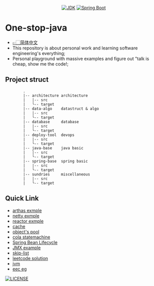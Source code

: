 <p align="center">
  <a href="https://www.oracle.com/technetwork/java/javase/downloads/index.html"><img alt="JDK" src="https://img.shields.io/badge/JDK-21.0.3-orange.svg"/></a>
  <a href="https://docs.spring.io/spring-boot/docs/3.3.x/"><img alt="Spring Boot" src="https://img.shields.io/badge/Spring Boot-3.3.3.RELEASE-brightgreen.svg"/></a>
</p>

# One-stop-java 
 - [👉🏻简体中文](README_ZH.md)
 - This repository is about personal work and learning software engineering's everything;
 - Personal playground with massive examples and figure out "talk is cheap, show me the code!;

## Project struct

```text
        .
        |-- architecture architecture
        |   |-- src
        |   ╰-- target
        |-- data-algo    datastruct & algo
        |   |-- src
        |   ╰-- target
        |-- database     database
        |   |-- src
        |   ╰-- target
        |-- deploy-tool  devops
        |   |-- src
        |   ╰-- target
        |-- java-base    java basic
        |   |-- src
        |   ╰-- target
        |-- spring-base  spring basic
        |   |-- src
        |   ╰-- target
        |-- sundries     miscellaneous
        |   |-- src
        |   ╰-- target
```

## Quick Link

- [arthas exmple](./architecture/src/main/java/arthas)
- [netty exmple](./architecture/src/main/java/netty)
- [reactor exmple](./architecture/src/main/java/reactor)
- [cache](./architecture/src/main/java/cache)
- [object's pool](./architecture/src/main/java/pool)
- [cola statemachine](./architecture/src/main/java/statemachine)
- [Spring Bean Lifecycle](./spring-base/src/main/java/bean/BeanLifeCycle.java)
- [JMX example](./java-base/src/main/java/features/jmx/)
- [skip-list](./data-algo/src/main/java/ods/SkiplistList.java)
- [leetcode solution](./data-algo/src/test/java)
- [jvm](./java-base/src/main/java/jvm)
- [eec eg](./database/src/main/java/fun/sssdnsy/executor/query/EmployQueryExecutor.java)

[![LICENSE](https://img.shields.io/badge/license-NPL%20(The%20996%20Prohibited%20License)-blue.svg)](LICENSE)
